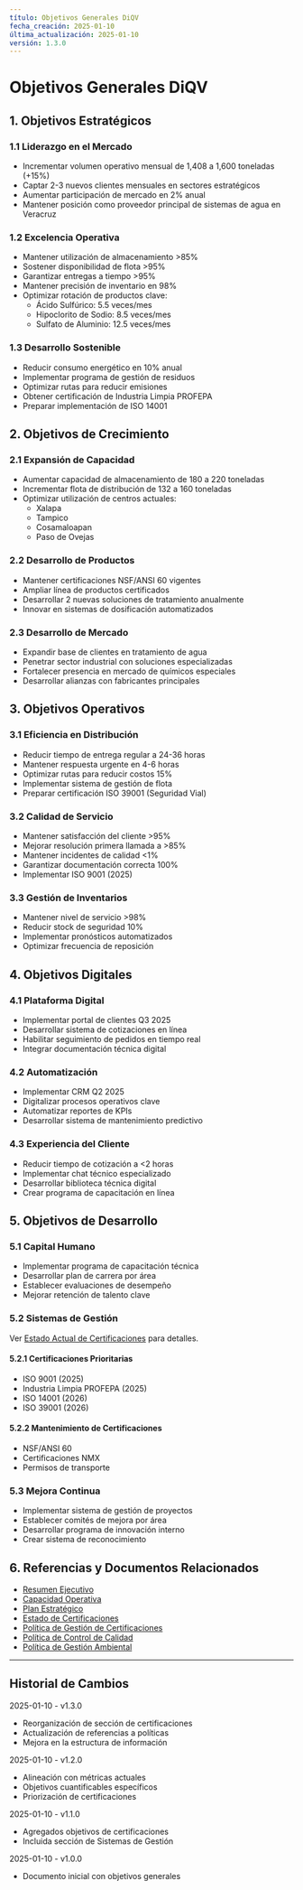 ```yaml
---
título: Objetivos Generales DiQV
fecha_creación: 2025-01-10
última_actualización: 2025-01-10
versión: 1.3.0
---
```


# Objetivos Generales DiQV

## 1. Objetivos Estratégicos

### 1.1 Liderazgo en el Mercado
- Incrementar volumen operativo mensual de 1,408 a 1,600 toneladas (+15%)
- Captar 2-3 nuevos clientes mensuales en sectores estratégicos
- Aumentar participación de mercado en 2% anual
- Mantener posición como proveedor principal de sistemas de agua en Veracruz

### 1.2 Excelencia Operativa
- Mantener utilización de almacenamiento >85%
- Sostener disponibilidad de flota >95%
- Garantizar entregas a tiempo >95%
- Mantener precisión de inventario en 98%
- Optimizar rotación de productos clave:
  * Ácido Sulfúrico: 5.5 veces/mes
  * Hipoclorito de Sodio: 8.5 veces/mes
  * Sulfato de Aluminio: 12.5 veces/mes

### 1.3 Desarrollo Sostenible
- Reducir consumo energético en 10% anual
- Implementar programa de gestión de residuos
- Optimizar rutas para reducir emisiones
- Obtener certificación de Industria Limpia PROFEPA
- Preparar implementación de ISO 14001

## 2. Objetivos de Crecimiento

### 2.1 Expansión de Capacidad
- Aumentar capacidad de almacenamiento de 180 a 220 toneladas
- Incrementar flota de distribución de 132 a 160 toneladas
- Optimizar utilización de centros actuales:
  * Xalapa
  * Tampico
  * Cosamaloapan
  * Paso de Ovejas

### 2.2 Desarrollo de Productos
- Mantener certificaciones NSF/ANSI 60 vigentes
- Ampliar línea de productos certificados
- Desarrollar 2 nuevas soluciones de tratamiento anualmente
- Innovar en sistemas de dosificación automatizados

### 2.3 Desarrollo de Mercado
- Expandir base de clientes en tratamiento de agua
- Penetrar sector industrial con soluciones especializadas
- Fortalecer presencia en mercado de químicos especiales
- Desarrollar alianzas con fabricantes principales

## 3. Objetivos Operativos

### 3.1 Eficiencia en Distribución
- Reducir tiempo de entrega regular a 24-36 horas
- Mantener respuesta urgente en 4-6 horas
- Optimizar rutas para reducir costos 15%
- Implementar sistema de gestión de flota
- Preparar certificación ISO 39001 (Seguridad Vial)

### 3.2 Calidad de Servicio
- Mantener satisfacción del cliente >95%
- Mejorar resolución primera llamada a >85%
- Mantener incidentes de calidad <1%
- Garantizar documentación correcta 100%
- Implementar ISO 9001 (2025)

### 3.3 Gestión de Inventarios
- Mantener nivel de servicio >98%
- Reducir stock de seguridad 10%
- Implementar pronósticos automatizados
- Optimizar frecuencia de reposición

## 4. Objetivos Digitales

### 4.1 Plataforma Digital
- Implementar portal de clientes Q3 2025
- Desarrollar sistema de cotizaciones en línea
- Habilitar seguimiento de pedidos en tiempo real
- Integrar documentación técnica digital

### 4.2 Automatización
- Implementar CRM Q2 2025
- Digitalizar procesos operativos clave
- Automatizar reportes de KPIs
- Desarrollar sistema de mantenimiento predictivo

### 4.3 Experiencia del Cliente
- Reducir tiempo de cotización a <2 horas
- Implementar chat técnico especializado
- Desarrollar biblioteca técnica digital
- Crear programa de capacitación en línea

## 5. Objetivos de Desarrollo

### 5.1 Capital Humano
- Implementar programa de capacitación técnica
- Desarrollar plan de carrera por área
- Establecer evaluaciones de desempeño
- Mejorar retención de talento clave

### 5.2 Sistemas de Gestión
Ver [Estado Actual de Certificaciones](../01_datos_generales/03_certificaciones.md) para detalles.

#### 5.2.1 Certificaciones Prioritarias
- ISO 9001 (2025)
- Industria Limpia PROFEPA (2025)
- ISO 14001 (2026)
- ISO 39001 (2026)

#### 5.2.2 Mantenimiento de Certificaciones
- NSF/ANSI 60
- Certificaciones NMX
- Permisos de transporte

### 5.3 Mejora Continua
- Implementar sistema de gestión de proyectos
- Establecer comités de mejora por área
- Desarrollar programa de innovación interno
- Crear sistema de reconocimiento

## 6. Referencias y Documentos Relacionados
- [Resumen Ejecutivo](../00_resumen_ejecutivo.md)
- [Capacidad Operativa](../01_datos_generales/02_capacidad_operativa.md)
- [Plan Estratégico](02_plan_estrategico.md)
- [Estado de Certificaciones](../01_datos_generales/03_certificaciones.md)
- [Política de Gestión de Certificaciones](../03_estructura_organizacional/politicas/01_generales/01_cumplimiento_normativo/POL-002_certificaciones.md)
- [Política de Control de Calidad](../03_estructura_organizacional/politicas/04_calidad/01_control_calidad/POL-008_control_calidad.md)
- [Política de Gestión Ambiental](../03_estructura_organizacional/politicas/06_sostenibilidad/01_gestion_ambiental/POL-012_gestion_ambiental.md)

---
## Historial de Cambios
2025-01-10 - v1.3.0
- Reorganización de sección de certificaciones
- Actualización de referencias a políticas
- Mejora en la estructura de información

2025-01-10 - v1.2.0
- Alineación con métricas actuales
- Objetivos cuantificables específicos
- Priorización de certificaciones

2025-01-10 - v1.1.0
- Agregados objetivos de certificaciones
- Incluida sección de Sistemas de Gestión

2025-01-10 - v1.0.0
- Documento inicial con objetivos generales